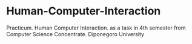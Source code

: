 Human-Computer-Interaction
==========================

Practicum. Human Computer Interaction. as a task in 4th semester from Computer Science Concentrate. Diponegoro University
